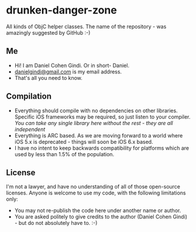 drunken-danger-zone
===================

All kinds of ObjC helper classes. The name of the repository - was amazingly suggested by GitHub :-)

## Me
* Hi! I am Daniel Cohen Gindi. Or in short- Daniel.
* danielgindi@gmail.com is my email address.
* That's all you need to know.

## Compilation
* Everything should compile with no dependencies on other libraries. Specific iOS frameworks may be required, so just listen to your compiler. *You can take any single library here without the rest - they are all independent*
* Everything is ARC based. As we are moving forward to a world where iOS 5.x is deprecated - things will soon be iOS 6.x based. 
* I have no intent to keep backwards compatibility for platforms which are used by less than 1.5% of the population.

## License

I'm not a lawyer, and have no understanding of all of those open-source licenses.
Anyone is welcome to use my code, with the following limitations only:
* You may not re-publish the code here under another name or author.
* You are asked politely to give credits to the author (Daniel Cohen Gindi) - but do not absolutely have to. :-)
